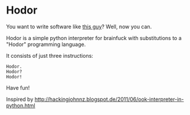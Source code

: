 Hodor
=====

You want to write software like [this guy](http://i.lv3.hbo.com/assets/images/series/game-of-thrones/character/s3/hodor-1024.jpg)?
Well, now you can.

Hodor is a simple python interpreter for brainfuck with substitutions to a "Hodor" programming language.

It consists of just three instructions:
```
Hodor.  
Hodor?  
Hodor!  
```
Have fun!

Inspired by http://hackingjohnnz.blogspot.de/2011/06/ook-interpreter-in-python.html
